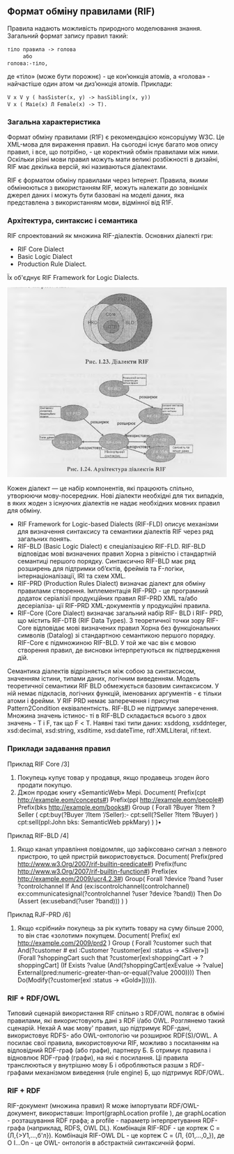 ## Формат обміну правилами (RIF)
Правила надають можливість природного моделювання знання. Загальний формат запису правил такий:
````
тіло правила -> голова 
     або 
голова:-тіло,
````

де «тіло» (може бути порожнє) - це кон’юнкція атомів, а «голова» - найчастіше один атом чи диз’юнкція атомів.
Приклади:
````
V х V у ( hasSister(x, у) -> hasSibling(x, у))
V х ( Маіе(х) Л Female(x) -> Т).
````

### Загальна характеристика
Формат обміну правилами (R1F) є рекомендацією консорціуму W3C. Це XML-мова для вираження правил. На сьогодні існує багато мов опису правил, і все, що потрібно, - це коректний обмін правилами між ними.
Оскільки різні мови правил можуть мати великі розбіжності в дизайні, RIF має декілька версій, які називаються діалектами.

RIF є форматом обміну правилами через Інтернет. Правила, якими обмінюються з використанням RIF, можуть належати до зовнішніх джерел даних і можуть бути базовані на моделі даних, яка представлена з використанням мови, відмінної від R1F.

### Архітектура, синтаксис і семантика
RIF спроектований як множина RIF-діалектів. Основних діалекті гри: 
+ RIF Core Dialect
+ Basic Logic Dialect 
+ Production Rule Dialect.

Їх об'єднує RIF Framework for Logic Dialects.

![](../media/rifd.png)

Кожен діалект — це набір компонентів, які працюють спільно, утворюючи мову-посередник. Нові діалекти необхідні для тих випадків, в яких жоден з існуючих діалектів не надає необхідних мовних правил для обміну.

+ RIF Framework for Logic-based Dialects (RIF-FLD) описує механізми для визначення синтаксису та семантики діалектів RIF через ряд загальних понять.
+ RIF-BLD (Basic Logic Dialect) є спеціалізацією RIF-FLD. RIF-BLD відповідає мові визначених правил Хорна з рівністю і стандартній семантиці першого порядку. Синтаксично RIF-BLD має ряд розширень для підтримки об’єктів, фреймів та F-логіки, інтернаціоналізації, IRI та схем XML.
+ RIF-PRD (Production Rules Dialect) визначає діалект для обміну правилами створення. Імплементація RIF-PRD - це програмний додаток серіалізії продукційних правил RIF-PRD XML та/або десеріаліза- ції RIF-PRD XML-документів у продукційні правила.
+ RIF-Core (Core Dialect) визначає загальний набір RIF- BLD і RIF- PRD, що містить RIF-DTB (RIF Data Types). З теоретичної точки зору RIF-Core відповідає мові визначених правил Хорна без функціональних символів (Datalog) зі стандартною семантикою першого порядку. RIF-Core є підмножиною RIF-BLD. У той же час він є мовою створення правил, де висновки інтерпретуються як підтвердження дій.


Семантика діалектів відрізняється між собою за синтаксисом, значенням істини, типами даних, логічним виведенням.
Модель теоретичної семантики RIF BLD обмежується базовим синтаксисом. У ній немає підкласів, логічних функцій, іменованих аргументів - є тільки атоми і фрейми. У RIF PRD немає заперечення і присутня Pattern2Condition еквівалентність.
RIF-BLD не підтримує заперечення. Множина значень істинос- ті в RIF-BLD складається всього з двох значень - Т і F, так що F < Т. Наявні такі типи даних: xsddong, xsddnteger, xsd:decimal, xsd:string, xsditime, xsd:dateTime, rdf:XMLLiteral, rif:text.

### Приклади задавання правил

Приклад RIF Core /3]
1. Покупець купує товар у продавця, якщо продавець згоден його продати покупцю.
2. Джон продає книгу «SemanticWeb» Мері.
Document(
Prefix(cpt <http://example.eom/concepts#>)
Prefix(ppl <http://example.eom/people#>)
Prefix(bks <http://example.eom/books#>)
Group (
Forall ?Buyer ?ltem ?Seller (
cpt:buy(?Buyer ‘/Item ‘/Seller):- cpt:sell(?Seller ?Item ?Buyer)
)
cpt:sell(ppl:John bks: SemanticWeb ppkMary)
)
)•

Приклад RIF-BLD /4]
1. Якщо канал управління повідомляє, що зафіксовано сигнал з певного пристрою, то цей пристрій використовується.
Document(
Prefix(pred http://www.w3.Org/2007/rif-builtin-predicate#) Prefix(func http://www.w3.Org/2007/rif-builtin-function#)
Prefix(ex <http://example.eom/2009/ucr4.2.3#>)
Group(
Forall ?device ?band ?user ?controlchannel If And (ex:iscontrolchannel(controlchannel) ex:communicatesignal(?controlchannel ?user ?device ?band))
Then Do (Assert (ex:useband(?user ?band)))
)
)

Приклад RJF-PRD /6]
1. Якщо «срібний» покупець за рік купить товару на суму більше 2000, то він стає «золотим» покупцем.
Document(
Prefix( exl <http://example.com/2009/prd2> )
Group (
Forall ?customer such that And(?customer # exl :Customer ?customer[exl :status -> «Silver»])
(Forall ?shoppingCart such that ?customer[exl:shoppingCart -> ?shoppingCart]
(If Exists ?value (And(?shoppingCart[exEvalue -> ?value] External(pred:numeric-greater-than-or-equal(?value 2000))))
Then Do(Modify(?customer[exl :status -> «Gold»]))))).

### RIF + RDF/OWL

Типовий сценарій використання RIF спільно з RDF/OWL полягає в обміні правилами, які використовують дані з RDF і/або OWL.
Розглянемо такий сценарій. Нехай А має мову' правил, що підтримує RDF-дані, використовує RDFS- або OWL-онтологію чи розширює RDF(S)/OWL. А посилає свої правила, використовуючи RIF, можливо з посиланням на відповідний RDF-граф (або графи), партнеру Б. Б отримує правила і відновлює RDF-граф (графи), на які є посилання. Ці правила транслюються у внутрішню мову Б і обробляються разшм з RDF-графами механізмом виведення (rule engine) Б, що підтримує RDF/OWL.

### RIF + RDF
RIF-документ (множина правил) R може імпортувати RDF/OWL- документ, використавши:
Import(graphLocation profile ),
де graphLocation - розташування RDF графа; a profile - параметр інтерпретування RDF-графа (наприклад, RDFS, OWL DL).
Комбінація RIF-RDF - це кортеж С = (Л,{>У1,...,б'л}). Комбінація RIF-OWL DL - це кортеж С = (Л, {01,...,0„}), де О І...On - це OWL- онтологія в абстрактній синтаксичній формі.

